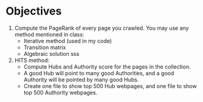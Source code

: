 # Objectives
1. Compute the PageRank of every page you crawled. You may use any method mentioned in class:
    * Iterative method (used in my code)
    * Transition matrix
    * Algebraic solution
    sss
2. HITS method:
    * Compute Hubs and Authority score for the pages in the collection.
    * A good Hub will point to many good Authorities, and a good Authority will be pointed by many good Hubs.
    * Create one file to show top 500 Hub webpages, and one file to show top 500 Authority webpages.
